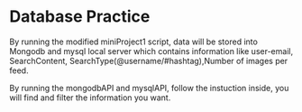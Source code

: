 # Database Practice


By running the modified miniProject1 script, data will be stored into Mongodb and mysql local server 
which contains information like user-email, SearchContent, SearchType(@username/#hashtag),Number of images per feed.

By running the mongodbAPI and mysqlAPI, follow the instuction inside, you will find and filter the information you want.

